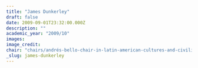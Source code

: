 ```yaml
---
title: "James Dunkerley"
draft: false
date: 2009-09-01T23:32:00.000Z
description: ""
academic_year: "2009/10"
images:
image_credit:
chair: "chairs/andrés-bello-chair-in-latin-american-cultures-and-civilizations.md"
_slug: james-dunkerley
---
```


